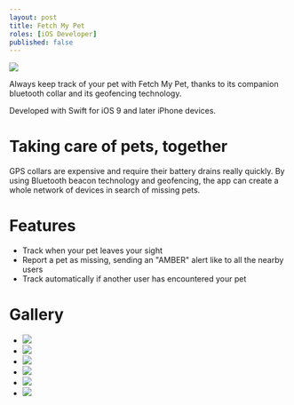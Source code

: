 ```yaml
---
layout: post
title: Fetch My Pet
roles: [iOS Developer]
published: false
---
```


<p>
	<img src="/static/media/posts/FetchMyPet/fetch-banner.jpg" class="portrait">
</p>

Always keep track of your pet with Fetch My Pet, thanks to its companion bluetooth collar and its geofencing technology.

Developed with Swift for iOS 9 and later iPhone devices.

# Taking care of pets, together

GPS collars are expensive and require their battery drains really quickly. By using Bluetooth beacon technology and geofencing, the app can create a whole network of devices in search of missing pets. 

# Features

- Track when your pet leaves your sight
- Report a pet as missing, sending an "AMBER" alert like to all the nearby users
- Track automatically if another user has encountered your pet

# Gallery

<div id="postContentGallery">
	<ul>
		<li class="portrait">
			<img src="/static/media/posts/FetchMyPet/gallery/fetch-1.jpg">
		</li>
		<li class="portrait">
			<img src="/static/media/posts/FetchMyPet/gallery/fetch-2.jpg">
		</li>
		<li class="portrait">
			<img src="/static/media/posts/FetchMyPet/gallery/fetch-3.jpg">
		</li>
		<li class="portrait">
			<img src="/static/media/posts/FetchMyPet/gallery/fetch-4.jpg">
		</li>
		<li class="portrait">
			<img src="/static/media/posts/FetchMyPet/gallery/fetch-5.jpg">
		</li>
		<li class="portrait">
			<img src="/static/media/posts/FetchMyPet/gallery/fetch-6.jpg">
		</li>
	</ul>
</div>

